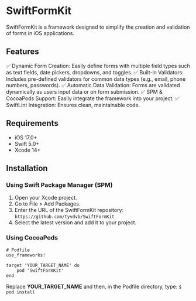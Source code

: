 # SwiftFormKit

SwiftFormKit is a framework designed to simplify the creation and validation of forms in iOS applications. 


## Features
✅ Dynamic Form Creation: Easily define forms with multiple field types such as text fields, date pickers, dropdowns, and toggles.
✅ Built-in Validators: Includes pre-defined validators for common data types (e.g., email, phone numbers, passwords).
✅ Automatic Data Validation: Forms are validated dynamically as users input data or on form submission.
✅  SPM & CocoaPods Support: Easily integrate the framework into your project.
✅  SwiftLint Integration: Ensures clean, maintainable code.

## Requirements
- iOS 17.0+
- Swift 5.0+
- Xcode 14+

## Installation

### Using Swift Package Manager (SPM)
1. Open your Xcode project.
2. Go to File > Add Packages.
3. Enter the URL of the SwiftFormKit repository:
      `https://github.com/tyvdvb/SwiftFormKit`
4. Select the latest version and add it to your project.

### Using CocoaPods
```
# Podfile
use_frameworks!

target 'YOUR_TARGET_NAME' do
    pod 'SwiftFormKit'
end
```
Replace **YOUR_TARGET_NAME** and then, in the Podfile directory, type:
`$ pod install`
